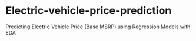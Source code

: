 # Electric-vehicle-price-prediction
Predicting Electric Vehicle Price (Base MSRP) using Regression Models with EDA
